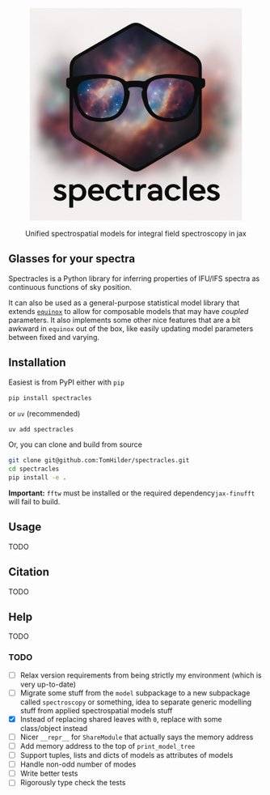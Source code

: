 <div id="top"></div>

<!-- PROJECT SHIELDS -->
<!-- [![PyPI Package][pypi-shield]][pypi-url] -
<!-- [![JOSS][JOSS-shield]][JOSS-url] -->

<!-- ![GitHub Workflow Status](https://img.shields.io/github/actions/workflow/status/TomHilder/wakeflow/Tests.yml?label=tests&style=flat-square)
[![Docs][docs-status-shield]][docs-status-url] -->

<!-- PROJECT LOGO -->
<br />
<div align="center">
  <a href="https://github.com/TomHilder/spectracles">
    <img src="https://raw.githubusercontent.com/TomHilder/spectracles/main/logo.png" alt="spectrackles" width="420">
  </a>

<!--  <h3 align="center">Wakeflow</h3> -->

  <p align="center">
    Unified spectrospatial models for integral field spectroscopy in jax
  </p>
</div>

<!-- <div align="center">
<img src="https://raw.githubusercontent.com/TomHilder/spectracles/main/logo.png" alt="spectracles" width="420"></img>
</div> -->

## Glasses for your spectra

Spectracles is a Python library for inferring properties of IFU/IFS spectra as continuous functions of sky position.

It can also be used as a general-purpose statistical model library that extends [`equinox`](https://github.com/patrick-kidger/equinox) to allow for composable models that may have *coupled* parameters. It also implements some other nice features that are a bit awkward in `equinox` out of the box, like easily updating model parameters between fixed and varying.

## Installation

Easiest is from PyPI either with `pip`

```sh
pip install spectracles
```

or `uv` (recommended)

```sh
uv add spectracles
```

Or, you can clone and build from source

```sh
git clone git@github.com:TomHilder/spectracles.git
cd spectracles
pip install -e .
```

**Important:** `fftw` must be installed or the required dependency`jax-finufft` will fail to build.

## Usage

TODO

## Citation

TODO

## Help

TODO

### TODO

- [ ] Relax version requirements from being strictly my environment (which is very up-to-date)
- [ ] Migrate some stuff from the `model` subpackage to a new subpackage called `spectroscopy` or something, idea to separate generic modelling stuff from applied spectrospatial models stuff
- [x] Instead of replacing shared leaves with `0`, replace with some class/object instead
- [ ] Nicer `__repr__` for `ShareModule` that actually says the memory address
- [ ] Add memory address to the top of `print_model_tree`
- [ ] Support tuples, lists and dicts of models as attributes of models
- [ ] Handle non-odd number of modes
- [ ] Write better tests
- [ ] Rigorously type check the tests
